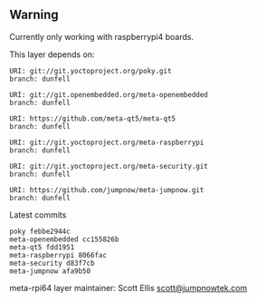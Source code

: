 ## Warning
Currently only working with raspberrypi4 boards.

This layer depends on:

    URI: git://git.yoctoproject.org/poky.git
    branch: dunfell

    URI: git://git.openembedded.org/meta-openembedded
    branch: dunfell

    URI: https://github.com/meta-qt5/meta-qt5
    branch: dunfell

    URI: git://git.yoctoproject.org/meta-raspberrypi
    branch: dunfell

    URI: git://git.yoctoproject.org/meta-security.git
    branch: dunfell

    URI: https://github.com/jumpnow/meta-jumpnow.git
    branch: dunfell

Latest commits

    poky febbe2944c
    meta-openembedded cc155826b
    meta-qt5 fdd1951
    meta-raspberrypi 8066fac
    meta-security d83f7cb
    meta-jumpnow afa9b50

meta-rpi64 layer maintainer: Scott Ellis <scott@jumpnowtek.com>
